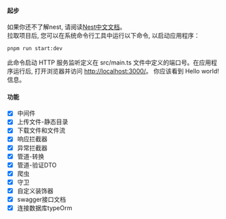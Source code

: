 #### 起步

如果你还不了解nest, 请阅读[Nest中文文档](https://docs.nestjs.cn/9/introduction)。  
拉取项目后, 您可以在系统命令行工具中运行以下命令, 以启动应用程序：

``` bash
pnpm run start:dev
```

此命令启动 HTTP 服务监听定义在 src/main.ts 文件中定义的端口号。在应用程序运行后, 打开浏览器并访问 <http://localhost:3000/>。 你应该看到 Hello world! 信息。

#### 功能

- [x] 中间件
- [x] 上传文件-静态目录
- [x] 下载文件和文件流
- [x] 响应拦截器
- [x] 异常拦截器
- [x] 管道-转换
- [x] 管道-验证DTO
- [x] 爬虫
- [x] 守卫
- [x] 自定义装饰器
- [x] swagger接口文档
- [x] 连接数据库typeOrm
